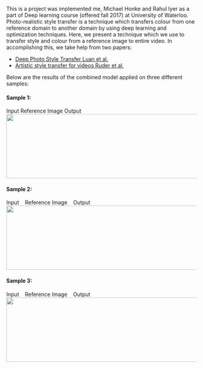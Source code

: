 
This is a project was implemented me, Michael Honke and Rahul Iyer as a part of Deep learning course (offered fall 2017) at University of Waterloo. Photo-realistic style transfer is a technique which transfers colour from one reference domain to another domain by using deep learning and optimization techniques. Here, we present a technique which we use to transfer style and colour from a reference image to entire video. In accomplishing this, we take help from two papers:

* [Deep Photo Style Transfer Luan et al.](https://arxiv.org/abs/1703.07511)
* [Artistic style transfer for videos Ruder et al.](https://arxiv.org/abs/1604.08610)

<!--
![Alt Text](car.gif)
-->
Below are the results of the combined model applied on three different samples:

#### Sample 1:
Input                          Reference Image                              Output
<img src="car.gif" width="1000" height="170" />

#### Sample 2:
Input &nbsp;&nbsp; Reference Image &nbsp;&nbsp; Output
<img src="paris.gif" width="1000" height="170" />

#### Sample 3:
Input &nbsp;&nbsp; Reference Image &nbsp;&nbsp; Output
<img src="square.gif" width="1000" height="170" />
